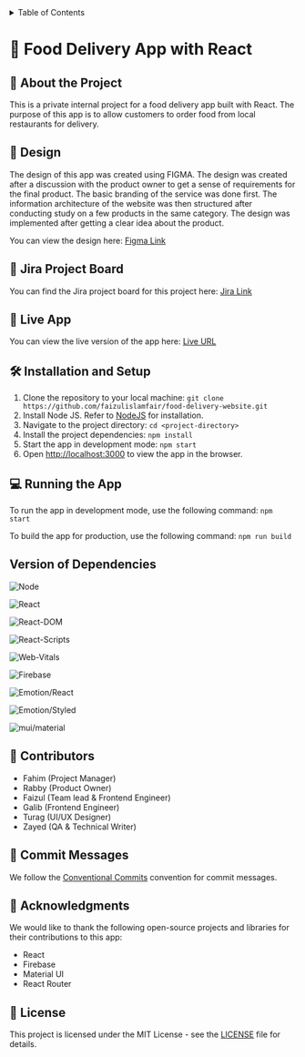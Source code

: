 <details>
<summary>Table of Contents</summary>
<br>
<ul>
<br>

[About the Project](#💬-about-the-project)
<br>

[Design](#🎨-design)
<br>

[Jira Project Board](#📝-jira-project-board)
<br>

[Live App](#🚀-live-app)
<br>

[Installation and Setup](#🛠️-installation-and-setup)
<br>

[Running the App](#💻-running-the-app)
<br>

[Version of Packages](#version-of-packages)
<br>

[Contributors](#🤝-contributors)
<br>

[Commit Messages](#📝-commit-messages)
<br>

[Contributing](#contributing)
<br>

[Acknowledgements](#🙏-acknowledgments)

<br>
</ul>
</details>

# 🍔 Food Delivery App with React

## 💬 About the Project
This is a private internal project for a food delivery app built with React. The purpose of this app is to allow customers to order food from local restaurants for delivery.

## 🎨 Design

<p>
    The design of this app was created using FIGMA. The design was created after a discussion with the product owner to get a sense of requirements for the final product. The basic branding of the service was done first. The information architecture of the website was then structured after conducting study on a few products in the same category. The design was implemented after getting a clear idea about the product.
</p>

You can view the design here: [Figma Link](https://www.figma.com/file/Ko8egmw3uhSwDUNakD33M2/Food_Delivery_Website?node-id=0-1&t=EomfDv7bDY6z3geH-0)

## 📝 Jira Project Board

You can find the Jira project board for this project here: [Jira Link](https://irstproject.atlassian.net/jira/software/projects/FD/boards/2)

## 🚀 Live App

You can view the live version of the app here: [Live URL](https://food-delivery-website-60505.firebaseapp.com/)

## 🛠️ Installation and Setup

1. Clone the repository to your local machine: `git clone https://github.com/faizulislamfair/food-delivery-website.git`
2. Install Node JS. Refer to [NodeJS](#https://nodejs.org/en) for installation.
3. Navigate to the project directory: `cd <project-directory>`
4. Install the project dependencies: `npm install`
5. Start the app in development mode: `npm start`
6. Open [http://localhost:3000](http://localhost:3000) to view the app in the browser.

## 💻 Running the App

To run the app in development mode, use the following command: `npm start`

To build the app for production, use the following command: `npm run build`

## Version of Dependencies

![Node](https://img.shields.io/badge/Node-18.5.0-blue?style=for-the-badge)

![React](https://img.shields.io/badge/React-18.2.0-blue?style=for-the-badge)

![React-DOM](https://img.shields.io/badge/React--DOM-18.2.0-blue?style=for-the-badge)

![React-Scripts](https://img.shields.io/badge/React--Scripts-5.0.1-blue?style=for-the-badge)

![Web-Vitals](https://img.shields.io/badge/Web--Vitals-2.1.4-blue?style=for-the-badge)

![Firebase](https://img.shields.io/badge/Firebase-9.18.0-blue?style=for-the-badge)

![Emotion/React](https://img.shields.io/badge/Emotion/React-11.10.6-blue?style=for-the-badge)

![Emotion/Styled](https://img.shields.io/badge/Emotion/Styled-11.10.6-blue?style=for-the-badge)

![mui/material](https://img.shields.io/badge/mui/material-5.11.11-blue?style=for-the-badge)


## 🤝 Contributors

- Fahim (Project Manager)
- Rabby (Product Owner)
- Faizul (Team lead & Frontend Engineer)
- Galib (Frontend Engineer)
- Turag (UI/UX Designer)
- Zayed (QA & Technical Writer)

## 📝 Commit Messages

We follow the [Conventional Commits](https://www.conventionalcommits.org/en/v1.0.0/#summary) convention for commit messages.


## 🙏 Acknowledgments

We would like to thank the following open-source projects and libraries for their contributions to this app:

- React
- Firebase
- Material UI
- React Router

## 📄 License

This project is licensed under the MIT License - see the [LICENSE](LICENSE) file for details.
